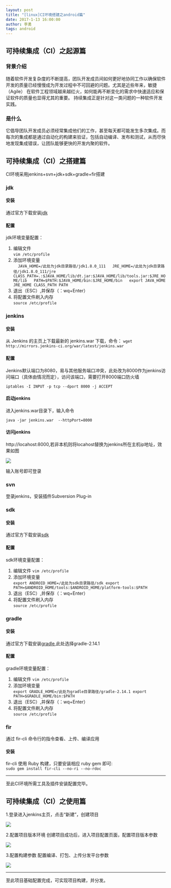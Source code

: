 ```yaml
---
layout: post
title: "[linux]CI环境搭建之android篇"
date: 2017-1-13 16:00:00
author: 李勇
tags: android
---
```



## 可持续集成（CI）之起源篇

### 背景介绍
随着软件开发复杂度的不断提高，团队开发成员间如何更好地协同工作以确保软件开发的质量已经慢慢成为开发过程中不可回避的问题。尤其是近些年来，敏捷（Agile） 在软件工程领域越来越红火，如何能再不断变化的需求中快速适应和保证软件的质量也显得尤其的重要。 持续集成正是针对这一类问题的一种软件开发实践。

### 是什么
它倡导团队开发成员必须经常集成他们的工作，甚至每天都可能发生多次集成。而每次的集成都是通过自动化的构建来验证，包括自动编译、发布和测试，从而尽快地发现集成错误，让团队能够更快的开发内聚的软件。

## 可持续集成（CI）之搭建篇
CI环境采用jenkins+svn+jdk+sdk+gradle+fir搭建

### jdk

#### 安装
通过官方下载安装[jdk](http://java.com/)   

#### 配置
jdk环境变量配置：  
1. 编辑文件  
```vim /etc/profile```  
2. 添加环境变量  
`  
	JAVA_HOME=/此处为jdk目录路径/jdk1.8.0_111  
    JRE_HOME=/此处为jdk目录路径/jdk1.8.0_111/jre  
    CLASS_PATH=.:$JAVA_HOME/lib/dt.jar:$JAVA_HOME/lib/tools.jar:$JRE_HOME/lib  
    PATH=$PATH:$JAVA_HOME/bin:$JRE_HOME/bin  
    export JAVA_HOME JRE_HOME CLASS_PATH PATH  `   
3. 退出（ESC）,并保存（：wq+Enter）  
4. 将配置文件刷入内存  
```source /etc/profile```

### jenkins
  
#### 安装
从 Jenkins 的主页上下载最新的 jenkins.war 下载，命令：
```wget http://mirrors.jenkins-ci.org/war/latest/jenkins.war```
  
#### 配置
Jenkins默认端口为8080，易与其他服务端口冲突，此处改为8000作为jenkins访问端口（具体由情况而定），访问该端口，需要打开8000端口防火墙  
```
iptables -I INPUT -p tcp --dport 8000 -j ACCEPT
```  

#### 启动jenkins
进入jenkins.war目录下，输入命令  
```
java -jar jenkins.war  --httpPort=8000
```  

#### 访问jenkins
http://locahost:8000,若非本机则将locahost替换为jenkins所在主机ip地址，效果如图

![](/img/post/Jenkins_android/jenkins_longin.png)

输入账号即可登录

### svn
登录jenkins，安装插件Subversion Plug-in

### sdk  
 
#### 安装
通过官方下载安装[sdk](https://developer.android.com/index.html)  
  
#### 配置
sdk环境变量配置：  
1. 编辑文件 
```vim /etc/profile```  
2. 添加环境变量  
`
    export ANDROID_HOME=/此处为sdk目录路径/sdk
	export PATH=$ANDROID_HOME/tools:$ANDROID_HOME/platform-tools:$PATH
`  
3. 退出（ESC）,并保存（：wq+Enter）  
4. 将配置文件刷入内存  
`source /etc/profile`

### gradle  

#### 安装
通过官方下载安装[gradle](https://gradle.org/gradle-download/),此处选择gradle-2.14.1  

#### 配置
gradle环境变量配置：  
1. 编辑文件 
```vim /etc/profile```  
2. 添加环境变量  
`
    export GRADLE_HOME=/此处为gradle目录路径/gradle-2.14.1
	export PATH=$GRADLE_HOME/bin:$PATH
`  
3. 退出（ESC）,并保存（：wq+Enter）  
4. 将配置文件刷入内存  
`source /etc/profile`

### fir
通过 fir-cli 命令行的指令查看、上传、编译应用  

#### 安装  
fir-cli 使用 Ruby 构建，只要安装相应 ruby gem 即可:  
`sudo gem install fir-cli --no-ri --no-rdoc`

***
至此CI环境所需工具及插件安装配置完毕。  

## 可持续集成（CI）之使用篇
1.登录进入jenkins主页，点击“新建”，创建项目

![](/img/post/Jenkins_android/jenkins_create.png)

2.配置项目版本环境
创建项目成功后，进入项目配置页面，配置项目版本参数

![](/img/post/Jenkins_android/jenkins_svn.png)

3.配置构建参数
配置编译、打包、上传分发平台参数

![](/img/post/Jenkins_android/jenkins_build.png)

***
至此项目基础配置完成，可实现项目构建，并分发。

